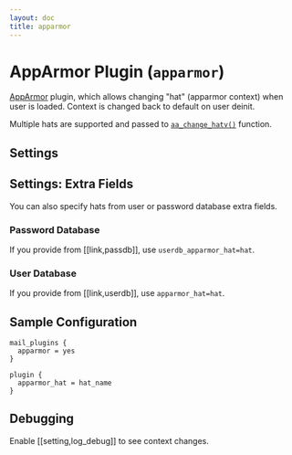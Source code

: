 ```yaml
---
layout: doc
title: apparmor
---
```


# AppArmor Plugin (`apparmor`)

[AppArmor](https://www.wikipedia.org/wiki/AppArmor) plugin, which
allows changing "hat" (apparmor context) when user is loaded. Context is
changed back to default on user deinit.

Multiple hats are supported and passed to
[`aa_change_hatv()`](https://gitlab.com/apparmor/apparmor/-/wikis/manpage_aa_change_hat.2)
function.

## Settings

<SettingsComponent plugin="apparmor" />

## Settings: Extra Fields

You can also specify hats from user or password database extra fields.

### Password Database
If you provide from [[link,passdb]], use `userdb_apparmor_hat=hat`.

### User Database
If you provide from [[link,userdb]], use `apparmor_hat=hat`.

## Sample Configuration

```[dovecot.conf]
mail_plugins {
  apparmor = yes
}

plugin {
  apparmor_hat = hat_name
}
```

## Debugging

Enable [[setting,log_debug]] to see context changes.
